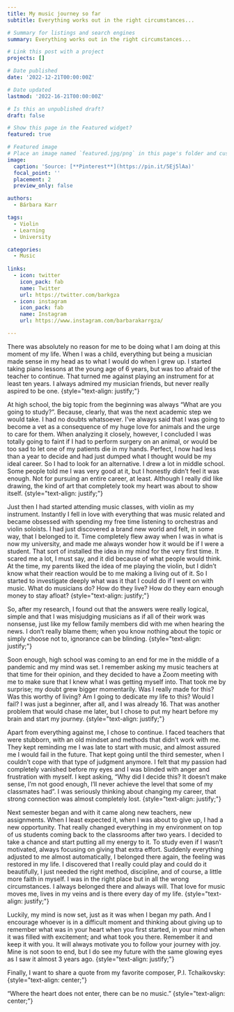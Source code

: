 ```yaml
---
title: My music journey so far 
subtitle: Everything works out in the right circumstances...

# Summary for listings and search engines
summary: Everything works out in the right circumstances...

# Link this post with a project
projects: []

# Date published
date: '2022-12-21T00:00:00Z'

# Date updated
lastmod: '2022-16-21T00:00:00Z'

# Is this an unpublished draft?
draft: false

# Show this page in the Featured widget?
featured: true

# Featured image
# Place an image named `featured.jpg/png` in this page's folder and customize its options here.
image:
  caption: 'Source: [**Pinterest**](https://pin.it/5Ej5lAa)'
  focal_point: ''
  placement: 2
  preview_only: false

authors:
  - Bárbara Karr

tags:
  - Violin
  - Learning
  - University

categories:
  - Music
  
links:
  - icon: twitter
    icon_pack: fab
    name: Twitter
    url: https://twitter.com/barkgza
  - icon: instagram
    icon_pack: fab
    name: Instagram
    url: https://www.instagram.com/barbarakarrgza/

---
```


There was absolutely no reason for me to be doing what I am doing at this moment of my life. When I was a child, everything but being a musician made sense in my head as to what I would do when I grew up. I started taking piano lessons at the young age of 6 years, but was too afraid of the teacher to continue. That turned me against playing an instrument for at least ten years. I always admired my musician friends, but never really aspired to be one. 
{style="text-align: justify;"}

At high school, the big topic from the beginning was always “What are you going to study?”. Because, clearly, that was the next academic step we would take. I had no doubts whatsoever. I’ve always said that I was going to become a vet as a consequence of my huge love for animals and the urge to care for them. When analyzing it closely, however, I concluded I was totally going to faint if I had to perform surgery on an animal, or would be too sad to let one of my patients die in my hands. Perfect, I now had less than a year to decide and had just dumped what I thought would be my ideal career. So I had to look for an alternative. I drew a lot in middle school. Some people told me I was very good at it, but I honestly didn’t feel it was enough. Not for pursuing an entire career, at least. Although I really did like drawing, the kind of art that completely took my heart was about to show itself. 
{style="text-align: justify;"}

Just then I had started attending music classes, with violin as my instrument. Instantly I fell in love with everything that was music related and became obsessed with spending my free time listening to orchestras and violin soloists. I had just discovered a brand new world and felt, in some way, that I belonged to it. Time completely flew away when I was in what is now my university, and made me always wonder how it would be if I were a student. That sort of installed the idea in my mind for the very first time. It scared me a lot, I must say, and it did because of what people would think. At the time, my parents liked the idea of me playing the violin, but I didn’t know what their reaction would be to me making a living out of it. So I started to investigate deeply what was it that I could do if I went on with music. What do musicians do? How do they live? How do they earn enough money to stay afloat? 
{style="text-align: justify;"}

So, after my research, I found out that the answers were really logical, simple and that I was misjudging musicians as if all of their work was nonsense, just like my fellow family members did with me when hearing the news. I don’t really blame them; when you know nothing about the topic or simply choose not to, ignorance can be blinding. 
{style="text-align: justify;"}

Soon enough, high school was coming to an end for me in the middle of a pandemic and my mind was set. I remember asking my music teachers at that time for their opinion, and they decided to have a Zoom meeting with me to make sure that I knew what I was getting myself into. That took me by surprise; my doubt grew bigger momentarily. Was I really made for this? Was this worthy of living? Am I going to dedicate my life to this? Would I fail? I was just a beginner, after all, and I was already 16. That was another problem that would chase me later, but I chose to put my heart before my brain and start my journey. 
{style="text-align: justify;"}

Apart from everything against me, I chose to continue. I faced teachers that were stubborn, with an old mindset and methods that didn’t work with me. They kept reminding me I was late to start with music, and almost assured me I would fail in the future. That kept going until the third semester, when I couldn’t cope with that type of judgment anymore. I felt that my passion had completely vanished before my eyes and I was blinded with anger and frustration with myself. I kept asking, “Why did I decide this? It doesn’t make sense, I’m not good enough, I’ll never achieve the level that some of my classmates had”. I was seriously thinking about changing my career, that strong connection was almost completely lost. 
{style="text-align: justify;"}

Next semester began and with it came along new teachers, new assignments. When I least expected it, when I was about to give up, I had a new opportunity. That really changed everything in my environment on top of us students coming back to the classrooms after two years. I decided to take a chance and start putting all my energy to it. To study even if I wasn’t motivated, always focusing on giving that extra effort. Suddenly everything adjusted to me almost automatically, I belonged there again, the feeling was restored in my life. I discovered that I really could play and could do it beautifully, I just needed the right method, discipline, and of course, a little more faith in myself. I was in the right place but in all the wrong circumstances. I always belonged there and always will. That love for music moves me, lives in my veins and is there every day of my life. 
{style="text-align: justify;"}

Luckily, my mind is now set, just as it was when I began my path. And I encourage whoever is in a difficult moment and thinking about giving up to remember what was in your heart when you first started, in your mind when it was filled with excitement; and what took you there. Remember it and keep it with you. It will always motivate you to follow your journey with joy. Mine is not soon to end, but I do see my future with the same glowing eyes as I saw it almost 3 years ago. 
{style="text-align: justify;"}

Finally, I want to share a quote from my favorite composer, P.I. Tchaikovsky:
{style="text-align: center;"}

“Where the heart does not enter, there can be no music.”
{style="text-align: center;"}
